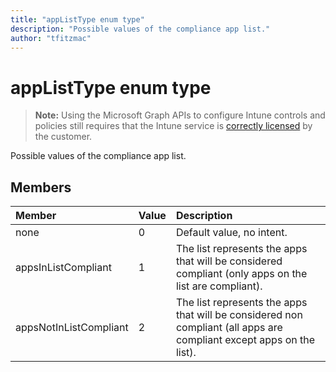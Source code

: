 ```yaml
---
title: "appListType enum type"
description: "Possible values of the compliance app list."author: "tfitzmac"
---
```


# appListType enum type

> **Note:** Using the Microsoft Graph APIs to configure Intune controls and policies still requires that the Intune service is [correctly licensed](https://go.microsoft.com/fwlink/?linkid=839381) by the customer.

Possible values of the compliance app list.
## Members
|Member|Value|Description|
|:---|:---|:---|
|none|0|Default value, no intent.|
|appsInListCompliant|1|The list represents the apps that will be considered compliant (only apps on the list are compliant).|
|appsNotInListCompliant|2|The list represents the apps that will be considered non compliant (all apps are compliant except apps on the list).|



